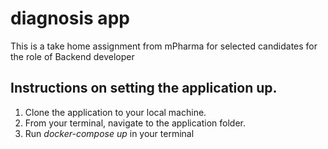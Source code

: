 # diagnosis app
This is a take home assignment from mPharma for selected candidates for the role of Backend developer

## Instructions on setting the application up.
1. Clone the application to your local machine.
2. From your terminal, navigate to the application folder.
3. Run _docker-compose up_ in your terminal
